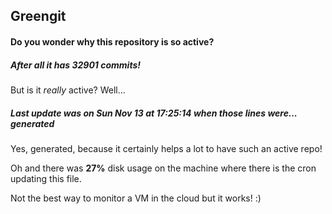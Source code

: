 ## Greengit

#### Do you wonder why this repository is so active?

##### After all it has 32901 commits!

But is it *really* active? Well...

##### Last update was on Sun Nov 13 at 17:25:14 when those lines were... generated

Yes, generated, because it certainly helps a lot to have such an active repo!

Oh and there was **27%** disk usage on the machine
where there is the cron updating this file.

Not the best way to monitor a VM in the cloud but it works! :)
